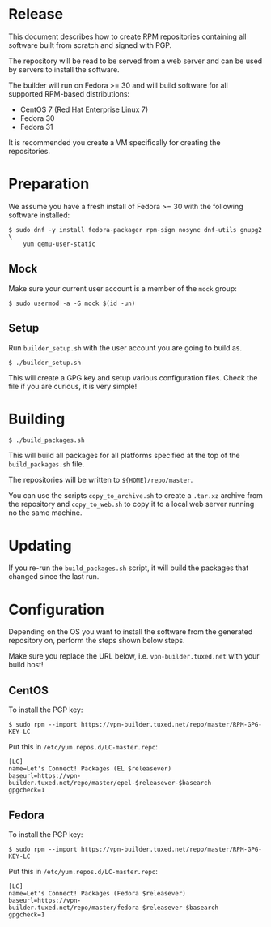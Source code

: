 # Release

This document describes how to create RPM repositories containing all software 
built from scratch and signed with PGP.

The repository will be read to be served from a web server and can be used by
servers to install the software.

The builder will run on Fedora >= 30 and will build software for all supported
RPM-based distributions:

* CentOS 7 (Red Hat Enterprise Linux 7)
* Fedora 30
* Fedora 31

It is recommended you create a VM specifically for creating the repositories.

# Preparation

We assume you have a fresh install of Fedora >= 30 with the following software 
installed:

    $ sudo dnf -y install fedora-packager rpm-sign nosync dnf-utils gnupg2 \
		yum qemu-user-static

## Mock

Make sure your current user account is a member of the `mock` group:

    $ sudo usermod -a -G mock $(id -un)

## Setup

Run `builder_setup.sh` with the user account you are going to 
build as.

	$ ./builder_setup.sh
	
This will create a GPG key and setup various configuration files. Check 
the file if you are curious, it is very simple!

# Building

	$ ./build_packages.sh

This will build all packages for all platforms specified at the top of 
the `build_packages.sh` file.

The repositories will be written to `${HOME}/repo/master`.

You can use the scripts `copy_to_archive.sh` to create a `.tar.xz` archive
from the repository and `copy_to_web.sh` to copy it to a local web server
running no the same machine.

# Updating

If you re-run the `build_packages.sh` script, it will build the packages
that changed since the last run.

# Configuration

Depending on the OS you want to install the software from the generated  
repository on, perform the steps shown below steps.

Make sure you replace the URL below, i.e. `vpn-builder.tuxed.net` with your 
build host!

## CentOS

To install the PGP key:

	$ sudo rpm --import https://vpn-builder.tuxed.net/repo/master/RPM-GPG-KEY-LC

Put this in `/etc/yum.repos.d/LC-master.repo`:

    [LC]
    name=Let's Connect! Packages (EL $releasever)
    baseurl=https://vpn-builder.tuxed.net/repo/master/epel-$releasever-$basearch
    gpgcheck=1

## Fedora

To install the PGP key:

	$ sudo rpm --import https://vpn-builder.tuxed.net/repo/master/RPM-GPG-KEY-LC

Put this in `/etc/yum.repos.d/LC-master.repo`:

    [LC]
    name=Let's Connect! Packages (Fedora $releasever) 
    baseurl=https://vpn-builder.tuxed.net/repo/master/fedora-$releasever-$basearch
    gpgcheck=1
